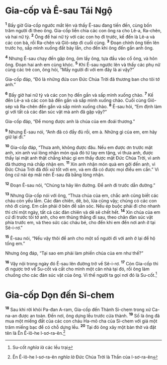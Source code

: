# Gia-cốp và Ê-sau Tái Ngộ
<sup><b>1</b></sup> Bấy giờ Gia-cốp ngước mắt lên và thấy Ê-sau đang tiến đến, cùng bốn trăm người đi theo ông. Gia-cốp liền chia các con ông ra cho Lê-a, Ra-chên, và hai nữ tỳ. <sup><b>2</b></sup> Ông để hai nữ tỳ với các con họ đi trước, kế đến là Lê-a và các con bà, rồi Ra-chên và Giô-sép đi cuối cùng. <sup><b>3</b></sup> Ðoạn chính ông tiến lên trước họ, sấp mình xuống đất bảy lần, cho đến khi ông đến gần anh ông.

<sup><b>4</b></sup> Nhưng Ê-sau chạy đến gặp ông, ôm lấy ông, tựa đầu vào cổ ông, và hôn ông. Ðoạn hai anh em cùng khóc. <sup><b>5</b></sup> Khi Ê-sau ngước lên và thấy các phụ nữ cùng các trẻ con, ông hỏi, “Mấy người đi với em đây là ai vậy?”

Gia-cốp đáp, “Ðó là những đứa con Ðức Chúa Trời đã thương ban cho tôi tớ anh.”

<sup><b>6</b></sup> Bấy giờ hai nữ tỳ và các con họ đến gần và sấp mình xuống chào. <sup><b>7</b></sup> Kế đến Lê-a và các con bà đến gần và sấp mình xuống chào. Cuối cùng Giô-sép và Ra-chên đến gần và sấp mình xuống chào. <sup><b>8</b></sup> Ê-sau hỏi, “Em định làm gì với tất cả các đàn súc vật mà anh đã gặp vậy?”

Gia-cốp đáp, “Ðể mong được anh là chúa của em đoái thương.”

<sup><b>9</b></sup> Nhưng Ê-sau nói, “Anh đã có đầy đủ rồi, em à. Những gì của em, em hãy giữ lại đi.”

<sup><b>10</b></sup> Gia-cốp đáp, “Thưa anh, không được đâu. Nếu em được ơn trước mặt anh, xin anh vui lòng nhận món quà đó từ tay em tặng, vì thưa anh, được thấy lại mặt anh thật chẳng khác gì em thấy được mặt Ðức Chúa Trời, vì anh đã thương mà chấp nhận em. <sup><b>11</b></sup> Xin anh nhận món quà em gởi đến anh, vì Ðức Chúa Trời đã đối xử tốt với em, và em đã có được mọi điều em cần.” Vì ông cứ nài ép mãi nên Ê-sau đã bằng lòng nhận.

<sup><b>12</b></sup> Ðoạn Ê-sau nói, “Chúng ta hãy lên đường. Ðể anh đi trước dẫn đường.”

<sup><b>13</b></sup> Nhưng Gia-cốp nói với ông, “Thưa chúa của em, chắc anh cũng biết các cháu còn yếu lắm. Các đàn chiên, dê, bò, lừa cũng vậy; chúng có các con nhỏ đi cùng. Em cần phải ở bên để săn sóc. Nếu ép buộc phải đi cho nhanh thì chỉ một ngày, tất cả các đàn chiên và dê sẽ chết hết. <sup><b>14</b></sup> Xin chúa của em cứ đi trước tôi tớ anh, cho em thủng thẳng đi sau, theo chân đàn súc vật phía trước em, và theo sức các cháu bé, cho đến khi em đến nơi anh ở tại Sê-i-rơ.”

<sup><b>15</b></sup> Ê-sau nói, “Nếu vậy thôi để anh cho một số người đi với anh ở lại để hộ tống em.”

Nhưng ông đáp, “Tại sao em phải làm phiền chúa của em như thế?”

<sup><b>16</b></sup> Vậy nội trong ngày đó Ê-sau lên đường trở về Sê-i-rơ. <sup><b>17</b></sup> Còn Gia-cốp thì đi ngược trở về Su-cốt và cất cho mình một căn nhà tại đó, rồi ông làm chuồng cho các đàn súc vật của ông. Vì thế người ta gọi nơi đó là Su-cốt.[^1-6596055c-9cd1-4532-9f14-4eb4d46aa8fe]

# Gia-cốp Dọn đến Si-chem
<sup><b>18</b></sup> Sau khi rời khỏi Pa-đan A-ram, Gia-cốp đến Thành Si-chem trong xứ Ca-na-an được an toàn. Ðến nơi, ông dựng lều trước cửa thành. <sup><b>19</b></sup> Số là ông đã mua một miếng đất của các con cháu Ha-mô cha của Si-chem với giá một trăm miếng bạc để có chỗ dựng lều. <sup><b>20</b></sup> Tại đó ông xây một bàn thờ và đặt tên là Ên Ê-lô-he I-sơ-ra-ên.[^2-6596055c-9cd1-4532-9f14-4eb4d46aa8fe]

[^1-6596055c-9cd1-4532-9f14-4eb4d46aa8fe]: Su-cốt *nghĩa là* các lều trại
[^2-6596055c-9cd1-4532-9f14-4eb4d46aa8fe]: Ên Ê-lô-he I-sơ-ra-ên *nghĩa là* Ðức Chúa Trời là Thần của I-sơ-ra-ên